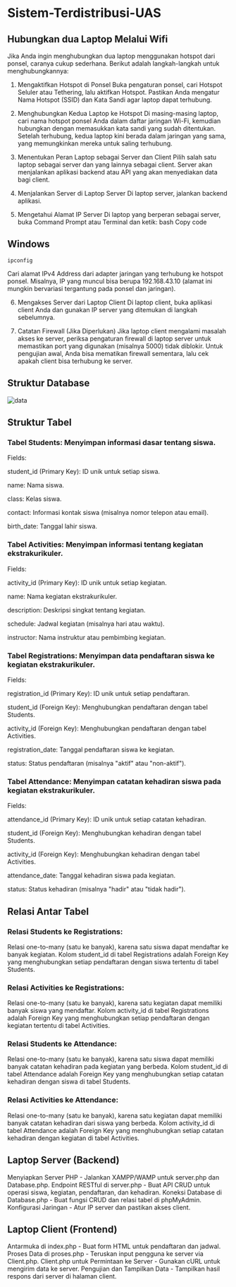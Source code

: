 # Sistem-Terdistribusi-UAS

## Hubungkan dua Laptop Melalui Wifi

Jika Anda ingin menghubungkan dua laptop menggunakan hotspot dari ponsel, caranya cukup sederhana. Berikut adalah langkah-langkah untuk menghubungkannya:

1. Mengaktifkan Hotspot di Ponsel
Buka pengaturan ponsel, cari Hotspot Seluler atau Tethering, lalu aktifkan Hotspot.
Pastikan Anda mengatur Nama Hotspot (SSID) dan Kata Sandi agar laptop dapat terhubung.
2. Menghubungkan Kedua Laptop ke Hotspot
Di masing-masing laptop, cari nama hotspot ponsel Anda dalam daftar jaringan Wi-Fi, kemudian hubungkan dengan memasukkan kata sandi yang sudah ditentukan.
Setelah terhubung, kedua laptop kini berada dalam jaringan yang sama, yang memungkinkan mereka untuk saling terhubung.
3. Menentukan Peran Laptop sebagai Server dan Client
Pilih salah satu laptop sebagai server dan yang lainnya sebagai client.
Server akan menjalankan aplikasi backend atau API yang akan menyediakan data bagi client.
4. Menjalankan Server di Laptop Server
Di laptop server, jalankan backend aplikasi.

5. Mengetahui Alamat IP Server
Di laptop yang berperan sebagai server, buka Command Prompt atau Terminal dan ketik:
bash
Copy code
## Windows
`ipconfig`

Cari alamat IPv4 Address dari adapter jaringan yang terhubung ke hotspot ponsel. Misalnya, IP yang muncul bisa berupa 192.168.43.10 (alamat ini mungkin bervariasi tergantung pada ponsel dan jaringan).

6. Mengakses Server dari Laptop Client
Di laptop client, buka aplikasi client Anda dan gunakan IP server yang ditemukan di langkah sebelumnya.

7. Catatan Firewall (Jika Diperlukan)
Jika laptop client mengalami masalah akses ke server, periksa pengaturan firewall di laptop server untuk memastikan port yang digunakan (misalnya 5000) tidak diblokir.
Untuk pengujian awal, Anda bisa mematikan firewall sementara, lalu cek apakah client bisa terhubung ke server.

## Struktur Database
![data](https://github.com/user-attachments/assets/1023cc27-4c6e-4b4f-ad2f-2d086aaa7b6d)



## Struktur Tabel
### Tabel Students: Menyimpan informasi dasar tentang siswa.

Fields:

student_id (Primary Key): ID unik untuk setiap siswa.

name: Nama siswa.

class: Kelas siswa.

contact: Informasi kontak siswa (misalnya nomor telepon atau email).

birth_date: Tanggal lahir siswa.

### Tabel Activities: Menyimpan informasi tentang kegiatan ekstrakurikuler.

Fields:

activity_id (Primary Key): ID unik untuk setiap kegiatan.

name: Nama kegiatan ekstrakurikuler.

description: Deskripsi singkat tentang kegiatan.

schedule: Jadwal kegiatan (misalnya hari atau waktu).

instructor: Nama instruktur atau pembimbing kegiatan.

### Tabel Registrations: Menyimpan data pendaftaran siswa ke kegiatan ekstrakurikuler.

Fields:

registration_id (Primary Key): ID unik untuk setiap pendaftaran.

student_id (Foreign Key): Menghubungkan pendaftaran dengan tabel Students.

activity_id (Foreign Key): Menghubungkan pendaftaran dengan tabel Activities.

registration_date: Tanggal pendaftaran siswa ke kegiatan.

status: Status pendaftaran (misalnya "aktif" atau "non-aktif").

### Tabel Attendance: Menyimpan catatan kehadiran siswa pada kegiatan ekstrakurikuler.

Fields:

attendance_id (Primary Key): ID unik untuk setiap catatan kehadiran.

student_id (Foreign Key): Menghubungkan kehadiran dengan tabel Students.

activity_id (Foreign Key): Menghubungkan kehadiran dengan tabel Activities.

attendance_date: Tanggal kehadiran siswa pada kegiatan.

status: Status kehadiran (misalnya "hadir" atau "tidak hadir").

## Relasi Antar Tabel
### Relasi Students ke Registrations: 
Relasi one-to-many (satu ke banyak), karena satu siswa dapat mendaftar ke banyak kegiatan. Kolom student_id di tabel Registrations adalah Foreign Key yang menghubungkan setiap pendaftaran dengan siswa tertentu di tabel Students.

### Relasi Activities ke Registrations: 
Relasi one-to-many (satu ke banyak), karena satu kegiatan dapat memiliki banyak siswa yang mendaftar. Kolom activity_id di tabel Registrations adalah Foreign Key yang menghubungkan setiap pendaftaran dengan kegiatan tertentu di tabel Activities.

### Relasi Students ke Attendance: 
Relasi one-to-many (satu ke banyak), karena satu siswa dapat memiliki banyak catatan kehadiran pada kegiatan yang berbeda. Kolom student_id di tabel Attendance adalah Foreign Key yang menghubungkan setiap catatan kehadiran dengan siswa di tabel Students.

### Relasi Activities ke Attendance: 
Relasi one-to-many (satu ke banyak), karena satu kegiatan dapat memiliki banyak catatan kehadiran dari siswa yang berbeda. Kolom activity_id di tabel Attendance adalah Foreign Key yang menghubungkan setiap catatan kehadiran dengan kegiatan di tabel Activities.

## Laptop Server (Backend)

Menyiapkan Server PHP - Jalankan XAMPP/WAMP untuk server.php dan Database.php.
Endpoint RESTful di server.php - Buat API CRUD untuk operasi siswa, kegiatan, pendaftaran, dan kehadiran.
Koneksi Database di Database.php - Buat fungsi CRUD dan relasi tabel di phpMyAdmin.
Konfigurasi Jaringan - Atur IP server dan pastikan akses client.

## Laptop Client (Frontend)

Antarmuka di index.php - Buat form HTML untuk pendaftaran dan jadwal.
Proses Data di proses.php - Teruskan input pengguna ke server via Client.php.
Client.php untuk Permintaan ke Server - Gunakan cURL untuk mengirim data ke server.
Pengujian dan Tampilkan Data - Tampilkan hasil respons dari server di halaman client.
